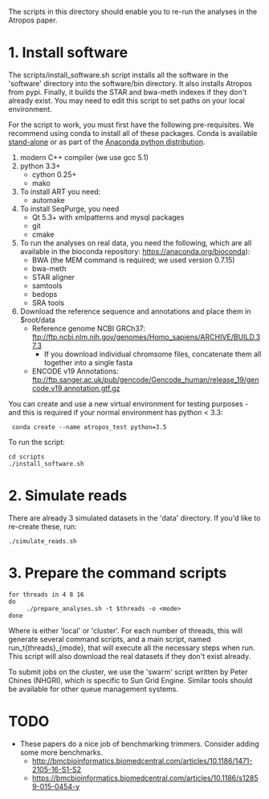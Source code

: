 The scripts in this directory should enable you to re-run the analyses in the Atropos paper.

# 1. Install software

The scripts/install_software.sh script installs all the software in the 'software' directory into the software/bin directory. It also installs
Atropos from pypi. Finally, it builds the STAR and bwa-meth indexes if they don't already exist. You may need to edit this script to set paths on your local environment.

For the script to work, you must first have the following pre-requisites. We recommend using conda to install all of these packages. Conda is available [stand-alone](http://conda.pydata.org/miniconda.html) or as part of the [Anaconda python distribution](https://www.continuum.io/downloads).

1. modern C++ compiler (we use gcc 5.1)
2. python 3.3+
    * cython 0.25+
    * mako
3. To install ART you need:
    * automake
4. To install SeqPurge, you need
    * Qt 5.3+ with xmlpatterns and mysql packages
    * git
    * cmake
5. To run the analyses on real data, you need the following, which are all
available in the bioconda repository: https://anaconda.org/bioconda):
    * BWA (the MEM command is required; we used version 0.7.15)
    * bwa-meth
    * STAR aligner
    * samtools
    * bedops
    * SRA tools
6. Download the reference sequence and annotations and place them in $root/data
    * Reference genome NCBI GRCh37:
     ftp://ftp.ncbi.nlm.nih.gov/genomes/Homo_sapiens/ARCHIVE/BUILD.37.3
        * If you download individual chromsome files, concatenate them all together into a single fasta
    * ENCODE v19 Annotations:
     ftp://ftp.sanger.ac.uk/pub/gencode/Gencode_human/release_19/gencode.v19.annotation.gtf.gz

 You can create and use a new virtual environment for testing purposes - and this is required if your normal environment has python < 3.3:

     conda create --name atropos_test python=3.5

To run the script:

    cd scripts
    ./install_software.sh

# 2. Simulate reads

There are already 3 simulated datasets in the 'data' directory. If you'd like to re-create these, run:
  
    ./simulate_reads.sh

# 3. Prepare the command scripts

    for threads in 4 8 16
    do
         ./prepare_analyses.sh -t $threads -o <mode>
    done

Where <mode> is either 'local' or 'cluster'. For each number of threads, this will generate several command scripts, and a main script, named run_t{threads}_{mode}, that will execute all the necessary steps when run. This script will also download the real datasets if they don't exist already.

To submit jobs on the cluster, we use the 'swarm' script written by Peter Chines (NHGRI), which is specific to Sun Grid Engine. Similar tools should be available for other queue management systems.

# TODO

* These papers do a nice job of benchmarking trimmers. Consider adding some more benchmarks.
    * http://bmcbioinformatics.biomedcentral.com/articles/10.1186/1471-2105-16-S1-S2
    * https://bmcbioinformatics.biomedcentral.com/articles/10.1186/s12859-015-0454-y

